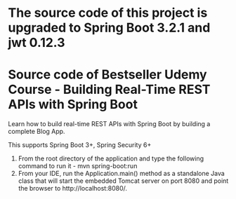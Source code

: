 # The source code of this project is upgraded to Spring Boot 3.2.1 and jwt 0.12.3

# Source code of Bestseller Udemy Course - Building Real-Time REST APIs with Spring Boot
Learn how to build real-time REST APIs with Spring Boot by building a complete Blog App.

This supports Spring Boot 3+, Spring Security 6+

1. From the root directory of the application and type the following command to run it -
mvn spring-boot:run
2. From your IDE, run the Application.main() method as a standalone Java class that will start the embedded Tomcat server on port 8080 and point the browser to http://localhost:8080/.

